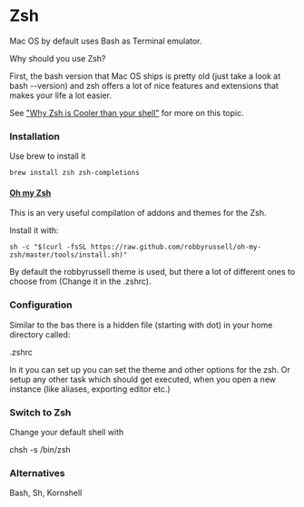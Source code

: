 # Zsh

Mac OS by default uses Bash as Terminal emulator.

Why should you use Zsh?

First, the bash version that Mac OS ships is pretty old (just take a look at bash --version) and zsh offers a lot of nice features and extensions that makes your life a lot easier.

See ["Why Zsh is Cooler than your shell"](http://de.slideshare.net/jaguardesignstudio/why-zsh-is-cooler-than-your-shell-16194692) for more on this topic.


### Installation

Use brew to install it

```brew install zsh zsh-completions```

#### [Oh my Zsh](https://github.com/robbyrussell/oh-my-zsh)

This is an very useful compilation of addons and themes for the Zsh.

Install it with:

```sh -c "$(curl -fsSL https://raw.github.com/robbyrussell/oh-my-zsh/master/tools/install.sh)"```

By default the robbyrussell theme is used, but there a lot of different ones to choose from (Change it in the .zshrc).


### Configuration

Similar to the bas there is a hidden file (starting with dot) in your home directory called:

.zshrc

In it you can set up you can set the theme and other options for the zsh. Or setup any other task which should get executed, when you open a new instance (like aliases, exporting editor etc.)


### Switch to Zsh

Change your default shell with

chsh -s /bin/zsh


### Alternatives

Bash, Sh, Kornshell
